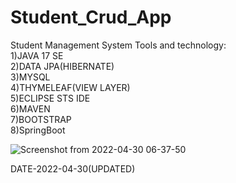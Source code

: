 # Student_Crud_App
Student Management System
Tools and technology:</br>
1)JAVA 17 SE<br/>
2)DATA JPA(HIBERNATE)</br>
3)MYSQL</br>
4)THYMELEAF(VIEW LAYER)</br>
5)ECLIPSE STS IDE</br>
6)MAVEN</br>
7)BOOTSTRAP</br>
8)SpringBoot

![Screenshot from 2022-04-30 06-37-50](https://user-images.githubusercontent.com/66584689/166085343-2de3de90-a5dc-4b28-a1cf-971334bf3a70.png)

DATE-2022-04-30(UPDATED)
